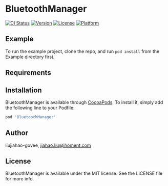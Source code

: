 # BluetoothManager

[![CI Status](https://img.shields.io/travis/liujiahao-govee/BluetoothManager.svg?style=flat)](https://travis-ci.org/liujiahao-govee/BluetoothManager)
[![Version](https://img.shields.io/cocoapods/v/BluetoothManager.svg?style=flat)](https://cocoapods.org/pods/BluetoothManager)
[![License](https://img.shields.io/cocoapods/l/BluetoothManager.svg?style=flat)](https://cocoapods.org/pods/BluetoothManager)
[![Platform](https://img.shields.io/cocoapods/p/BluetoothManager.svg?style=flat)](https://cocoapods.org/pods/BluetoothManager)

## Example

To run the example project, clone the repo, and run `pod install` from the Example directory first.

## Requirements

## Installation

BluetoothManager is available through [CocoaPods](https://cocoapods.org). To install
it, simply add the following line to your Podfile:

```ruby
pod 'BluetoothManager'
```

## Author

liujiahao-govee, jiahao.liu@ihoment.com

## License

BluetoothManager is available under the MIT license. See the LICENSE file for more info.
